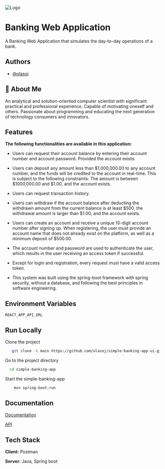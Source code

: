 ![Logo](https://i.postimg.cc/Prh7tGGn/simple-banking-app-logo.jpg)

# Banking Web Application

A Banking Web Application that simulates the day-to-day operations of a bank.

## Authors

- [@olasoj](https://www.github.com/olasoj)

## 🚀 About Me

An analytical and solution-oriented computer scientist with significant practical and professional experience. Capable of motivating oneself and others. Passionate about programming and educating the next generation of technology consumers and innovators.

## Features

**The following functionalities are available in this application:**

- Users can request their account balance by entering their account number and account password. Provided the account exists.

- Users can deposit any amount less than $1,000,000.00 to any account number, and the funds will be credited to the account in real-time. This is subject to the following constraints: The amount is between $1000,000.00 and $1.00, and the account exists.

- Users can request transaction history.

- Users can withdraw if the account balance after deducting the withdrawn amount from the current balance is at least $500, the withdrawal amount is larger than $1.00, and the account exists.

- Users can create an account and receive a unique 10-digit account number after signing up. When registering, the user must provide an account name that does not already exist on the platform, as well as a minimum deposit of $500.00.

- The account number and password are used to authenticate the user, which results in the user receiving an access token if successful.

- Except for login and registration, every request must have a valid access token.

- This system was built using the spring-boot framework with spring security, without a database, and following the best principles in software engineering.

## Environment Variables

`REACT_APP_API_URL`

## Run Locally

Clone the project

```bash
   git clone -b main https://github.com/olasoj/simple-banking-app-ui.git
```

Go to the project directory

```bash
  cd simple-banking-app
```

Start the simple-banking-app

```bash
    mvn spring-boot:run
```

## Documentation

[Documentation](https://banking-api-doc.surge.sh/#account-create-account-post)

[API](https://simple-banking-application.herokuapp.com/)

## Tech Stack

**Client:** Postman

**Server:** Java, Spring boot

